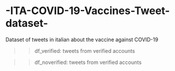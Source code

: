 # -ITA-COVID-19-Vaccines-Tweet-dataset-
Dataset of tweets in italian about the vaccine against COVID-19

>> df_verified: tweets from verified accounts

>> df_noverified: tweets from verified accounts
